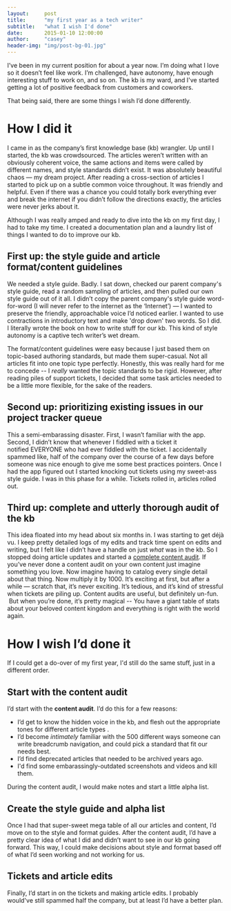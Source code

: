 ```yaml
---
layout:     post
title:      "my first year as a tech writer"
subtitle:   "what I wish I'd done"
date:       2015-01-10 12:00:00
author:     "casey"
header-img: "img/post-bg-01.jpg"
---
```


I’ve been in my current position for about a year now. I’m doing what I love so it doesn’t feel like work. I’m challenged, have autonomy, have enough interesting stuff to work on, and so on. The kb is my ward, and I've started getting a lot of positive feedback from customers and coworkers.

That being said, there are some things I wish I’d done differently.
<h1>How I did it</h1>
I came in as the company’s first knowledge base (kb) wrangler. Up until I started, the kb was crowdsourced. The articles weren’t written with an obviously coherent voice, the same actions and items were called by different names, and style standards didn’t exist. It was absolutely beautiful chaos — my dream project. After reading a cross-section of articles I started to pick up on a subtle common voice throughout. It was friendly and helpful. Even if there was a chance you could totally bork everything ever and break the internet if you didn’t follow the directions exactly, the articles were never jerks about it.

Although I was really amped and ready to dive into the kb on my first day, I had to take my time. I created a documentation plan and a laundry list of things I wanted to do to improve our kb.
<h2>First up: the style guide and article format/content guidelines</h2>
We needed a style guide. Badly. I sat down, checked our parent company's style guide, read a random sampling of articles, and then pulled our own style guide out of it all. I didn’t copy the parent company's style guide word-for-word (I will never refer to the internet as the ‘Internet’) — I wanted to preserve the friendly, approachable voice I’d noticed earlier. I wanted to use contractions in introductory text and make 'drop down' two words. So I did. I literally wrote the book on how to write stuff for our kb. This kind of style autonomy is a captive tech writer’s wet dream.

The format/content guidelines were easy because I just based them on topic-based authoring standards, but made them super-casual. Not all articles fit into one topic type perfectly. Honestly, this was really hard for me to concede -- I <em>really</em> wanted the topic standards to be rigid. However, after reading piles of support tickets, I decided that some task articles needed to be a little more flexible, for the sake of the readers.
<h2>Second up: prioritizing existing issues in our project tracker queue</h2>
This a semi-embarassing disaster. First, I wasn’t familiar with the app. Second, I didn’t know that whenever I fiddled with a ticket it notified EVERYONE who had ever fiddled with the ticket. I accidentally spammed like, half of the company over the course of a few days before someone was nice enough to give me some best practices pointers. Once I had the app figured out I started knocking out tickets using my sweet-ass style guide. I was in this phase for a while. Tickets rolled in, articles rolled out.
<h2>Third up: complete and utterly thorough audit of the kb</h2>
This idea floated into my head about six months in. I was starting to get déjà vu. I keep pretty detailed logs of my edits and track time spent on edits and writing, but I felt like I didn’t have a handle on just <em>what</em> was in the kb. So I stopped doing article updates and started a <a href="http://uxmastery.com/how-to-conduct-a-content-audit/" target="_blank">complete content audit</a>. If you’ve never done a content audit on your own content just imagine something you love. Now imagine having to catalog every single detail about that thing. Now multiply it by 1000. It’s exciting at first, but after a while — scratch that, it’s never exciting. It’s tedious, and it’s kind of stressful when tickets are piling up. Content audits are useful, but definitely un-fun.  But when you’re done, it’s pretty magical -- You have a giant table of stats about your beloved content kingdom and everything is right with the world again.
<h1>How I wish I’d done it</h1>
If I could get a do-over of my first year, I'd still do the same stuff, just in a different order.
<h2>Start with the content audit</h2>
I’d start with the <strong>content audit</strong>. I’d do this for a few reasons:
<ul>
	<li>I’d get to know the hidden voice in the kb, and flesh out the appropriate tones for different article types .</li>
	<li>I’d become <em>intimately</em> familiar with the 500 different ways someone can write breadcrumb navigation, and could pick a standard that fit our needs best.</li>
	<li>I’d find deprecated articles that needed to be archived years ago.</li>
	<li>I'd find some embarassingly-outdated screenshots and videos and kill them.</li>
</ul>
During the content audit, I would make notes and start a little alpha list.
<h2>Create the style guide and alpha list</h2>
Once I had that super-sweet mega table of all our articles and content, I’d move on to the style and format guides. After the content audit, I’d have a pretty clear idea of what I did and didn’t want to see in our kb going forward. This way, I could make decisions about style and format based off of what I’d seen working and not working for us.
<h2>Tickets and article edits</h2>
Finally, I’d start in on the tickets and making article edits. I probably would've still spammed half the company, but at least I’d have a better plan.
